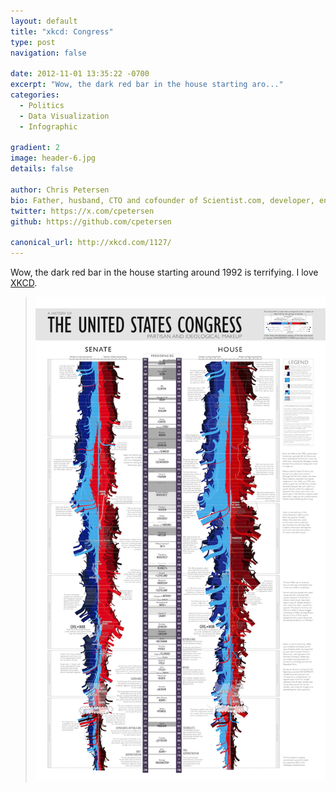 ```yaml
---
layout: default
title: "xkcd: Congress"
type: post
navigation: false

date: 2012-11-01 13:35:22 -0700
excerpt: "Wow, the dark red bar in the house starting aro..."
categories:
  - Politics
  - Data Visualization
  - Infographic

gradient: 2
image: header-6.jpg
details: false

author: Chris Petersen
bio: Father, husband, CTO and cofounder of Scientist.com, developer, entrepreneur and technologist.
twitter: https://x.com/cpetersen
github: https://github.com/cpetersen

canonical_url: http://xkcd.com/1127/
---
```



Wow, the dark red bar in the house starting around 1992 is terrifying. I love  [XKCD](http://xkcd.com).

 >  [![Congress](/assets/import/bd1498e61435d2fcbcc7835b195a7ee9.png)](http://xkcd.com/1127)

